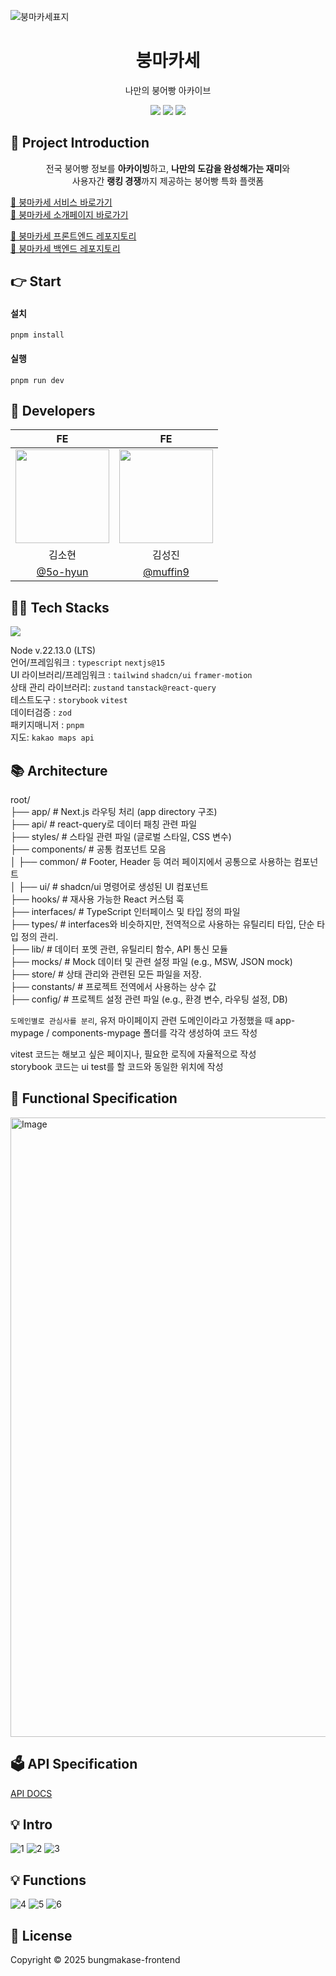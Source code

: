 ![붕마카세표지](https://github.com/user-attachments/assets/6b1e0124-e36d-48be-be38-c741619c59b4)

<h1 align="middle">붕마카세</h1>
<p align="middle">나만의 붕어빵 아카이브</p>
<p align="center">
<img src="https://img.shields.io/badge/version-0.1.0-orange.svg?cacheSeconds=2592000" />
<a href="https://www.instagram.com/boong_ma" target="_blank"><img src="https://img.shields.io/badge/-instagram-pink?style=square&logo=instagram&logoColor=white" /></a>
  <a href="https://slashpage.com/bungmakase" target="_blank"><img src="https://img.shields.io/badge/-introduction-FBA518?style=square&logo=slashdot&logoColor=white" /></a>
</p>

## 🍞 Project Introduction

<p align="middle">전국 붕어빵 정보를 <b>아카이빙</b>하고, <b>나만의 도감을 완성해가는 재미</b>와<br/>
사용자간 <b>랭킹 경쟁</b>까지 제공하는 붕어빵 특화 플랫폼 
</p>

<a href="https://bungmakase.vercel.app" target="_blank">🍞 붕마카세 서비스 바로가기</a> <br/>
<a href="https://slashpage.com/bungmakase" target="_blank">🍞 붕마카세 소개페이지 바로가기 </a> <br/>

<a href="https://github.com/bungmakase/bungmakase_frontend" target="_blank">🍞 붕마카세 프론트엔드 레포지토리</a> <br/>
<a href="https://github.com/bungmakase/bungmakase_backend" target="_blank">🍞 붕마카세 백엔드 레포지토리</a> <br/>

## 👉 Start

#### 설치

```
pnpm install
```

#### 실행

```
pnpm run dev
```

## 🏃 Developers

|                                                         FE                                                          |                                                         FE                                                          |
| :-----------------------------------------------------------------------------------------------------------------: | :-----------------------------------------------------------------------------------------------------------------: |
| <img style="width: 150px;" src="https://github.com/user-attachments/assets/1089bb2d-5b8c-4295-a35f-5a301b7e393c" /> | <img style="width: 150px;" src="https://github.com/user-attachments/assets/ea136409-cf5f-4053-982b-6296662ecd52" /> |
|                                                       김소현                                                        |                                                       김성진                                                        |
|                                       [@5o-hyun](https://github.com/5o-hyun)                                        |                                       [@muffin9](https://github.com/muffin9)                                        |

## 👨‍💻 Tech Stacks

  <a href="https://skillicons.dev">
    <img src="https://go-skill-icons.vercel.app/api/icons?i=nextjs,ts,reactquery,tailwind,shadcn,storybook,zustand,pnpm&titles=true"/>
  </a>

Node v.22.13.0 (LTS)  
언어/프레임워크 : `typescript` `nextjs@15`  
UI 라이브러리/프레임워크 : `tailwind` `shadcn/ui` `framer-motion`  
상태 관리 라이브러리: `zustand` `tanstack@react-query`  
테스트도구 : `storybook` `vitest`  
데이터검증 : `zod`  
패키지매니저 : `pnpm`  
지도: `kakao maps api`

## 📚 Architecture

root/  
├── app/ # Next.js 라우팅 처리 (app directory 구조)  
├── api/ # react-query로 데이터 패칭 관련 파일  
├── styles/ # 스타일 관련 파일 (글로벌 스타일, CSS 변수)  
├── components/ # 공통 컴포넌트 모음  
│ ├── common/ # Footer, Header 등 여러 페이지에서 공통으로 사용하는 컴포넌트  
│ ├── ui/ # shadcn/ui 명령어로 생성된 UI 컴포넌트  
├── hooks/ # 재사용 가능한 React 커스텀 훅  
├── interfaces/ # TypeScript 인터페이스 및 타입 정의 파일  
├── types/ # interfaces와 비슷하지만, 전역적으로 사용하는 유틸리티 타입, 단순 타입 정의 관리.  
├── lib/ # 데이터 포멧 관련, 유틸리티 함수, API 통신 모듈  
├── mocks/ # Mock 데이터 및 관련 설정 파일 (e.g., MSW, JSON mock)  
├── store/ # 상태 관리와 관련된 모든 파일을 저장.  
├── constants/ # 프로젝트 전역에서 사용하는 상수 값  
├── config/ # 프로젝트 설정 관련 파일 (e.g., 환경 변수, 라우팅 설정, DB)

`도메인별로 관심사를 분리`, 유저 마이페이지 관련 도메인이라고 가정했을 때 app-mypage / components-mypage 폴더를 각각 생성하여 코드 작성

vitest 코드는 해보고 싶은 페이지나, 필요한 로직에 자율적으로 작성  
storybook 코드는 ui test를 할 코드와 동일한 위치에 작성

## 📌 Functional Specification

<img width="991" alt="Image" src="https://github.com/user-attachments/assets/8b3bf594-659a-46ae-b0d6-31144bc5c2a5" />

## 🗳️ API Specification

[API DOCS](http://211.188.61.117:8080/swagger-ui/index.html)

## 💡 Intro

![1](https://github.com/user-attachments/assets/5e169517-9a94-46c2-8ff3-726cff51b7f9)
![2](https://github.com/user-attachments/assets/33004387-5e0c-48f0-b204-1dabbc0ea9ef)
![3](https://github.com/user-attachments/assets/d0b925d1-b68e-46f8-95dc-f7bb7ce81b2e)

## 💡 Functions

![4](https://github.com/user-attachments/assets/463c58de-b756-4e3e-814c-2394c09b8531)
![5](https://github.com/user-attachments/assets/be8a99a0-7d66-4a6b-ac9b-a4f95452543a)
![6](https://github.com/user-attachments/assets/0fa3b7c1-7f55-4625-a268-f61de669aafc)

## 💫 License

Copyright © 2025 bungmakase-frontend
